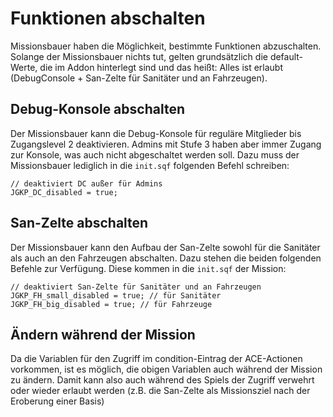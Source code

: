 # Funktionen abschalten

Missionsbauer haben die Möglichkeit, bestimmte Funktionen abzuschalten. Solange der Missionsbauer nichts tut, gelten grundsätzlich die default-Werte, die im Addon hinterlegt sind und das heißt: Alles ist erlaubt (DebugConsole + San-Zelte für Sanitäter und an Fahrzeugen).

## Debug-Konsole abschalten

Der Missionsbauer kann die Debug-Konsole für reguläre Mitglieder bis Zugangslevel 2 deaktivieren. Admins mit Stufe 3 haben aber immer Zugang zur Konsole, was auch nicht abgeschaltet werden soll. Dazu muss der Missionsbauer lediglich in die ``init.sqf`` folgenden Befehl schreiben:
```SQF
// deaktiviert DC außer für Admins
JGKP_DC_disabled = true;
```

## San-Zelte abschalten

Der Missionsbauer kann den Aufbau der San-Zelte sowohl für die Sanitäter als auch an den Fahrzeugen abschalten. Dazu stehen die beiden folgenden Befehle zur Verfügung. Diese kommen in die ``init.sqf`` der Mission:
```SQF
// deaktiviert San-Zelte für Sanitäter und an Fahrzeugen
JGKP_FH_small_disabled = true; // für Sanitäter
JGKP_FH_big_disabled = true; // für Fahrzeuge
```

## Ändern während der Mission

Da die Variablen für den Zugriff im condition-Eintrag der ACE-Actionen vorkommen, ist es möglich, die obigen Variablen auch während der Mission zu ändern. Damit kann also auch während des Spiels der Zugriff verwehrt oder wieder erlaubt werden (z.B. die San-Zelte als Missionsziel nach der Eroberung einer Basis)
